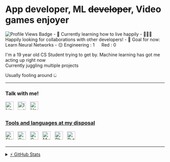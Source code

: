 # App developer, ML ~~developer~~, Video games enjoyer

<img src="https://img.shields.io/badge/Profile%20views-OVER 9000!!!-0e75b6" alt="Profile Views Badge" />
- 🌱 Currently learning how to live happily
- 👨🏽‍🎓 Happily looking for collaborations with other developers!
- 🥅 Goal for now: Learn Neural Networks
- 😔 Engineering : 1  &emsp;  Red : 0 

I'm a 19 year old CS Student trying to get by.
Machine learning has got me acting up right now<br/>
Currently juggling multiple projects

Usually fooling around ඞ


---

### Talk with me!

<a href = "https://www.linkedin.com/in/yogya-bansal-087a8b255/"><img align="left" alt="LinkedIn" width="26px" src="https://upload.wikimedia.org/wikipedia/commons/c/c9/Linkedin.svg" style="padding-right:10px;" />

<a href = "https://instagram.com/yogya.exe?igshid=ZDdkNTZiNTM=/"><img align="left" alt="Instagram" width="26px" src="https://upload.wikimedia.org/wikipedia/commons/9/95/Instagram_logo_2022.svg" style="padding-right:10px;" />

<a href = "https://www.hackerrank.com/yogyabansal8"><img align="left" alt="Hackerrank" width="26px" src="https://upload.wikimedia.org/wikipedia/commons/6/6a/Hackerrank_meaningful_logo.svg" style="padding-right:10px;" />
<br />
<br />

### Tools and languages at my disposal
    
<img align="left" alt="Flutter" width="26px" src="https://cdn.jsdelivr.net/gh/devicons/devicon@latest/icons/flutter/flutter-original.svg" style="padding-right:10px;" />
<img align="left" alt="C++" width="26px" src="https://upload.wikimedia.org/wikipedia/commons/1/18/ISO_C%2B%2B_Logo.svg" style="padding-right:10px;" />
<img align="left" alt="C" width="26px" src="https://upload.wikimedia.org/wikipedia/commons/1/18/C_Programming_Language.svg" style="padding-right:10px;" />
<img align="left" alt="MySQL" width="26px" src="https://cdn.jsdelivr.net/gh/devicons/devicon/icons/mysql/mysql-original.svg" style="padding-right:10px;" />
<img align="left" alt="Photoshop" width="26px" src="https://avatars.githubusercontent.com/u/4542585?s=200&v=4" style="padding-right:10px;" />
<img align="left" alt="Python" width="26px" src="https://upload.wikimedia.org/wikipedia/commons/c/c3/Python-logo-notext.svg" style="padding-right:10px;" />


<br />
<br />

---
<details>
  <summary>⚡ GitHub Stats</summary>

  <img align="left" alt="codeSTACKr's GitHub Stats" src="https://github-readme-stats.vercel.app/api?username=RedLightnng&show_icons=true&hide_border=false&title_color=ff652f&icon_color=FFE400&bg_color=09131B&text_color=ffffff&border_color=0c1a25" />
</details>
